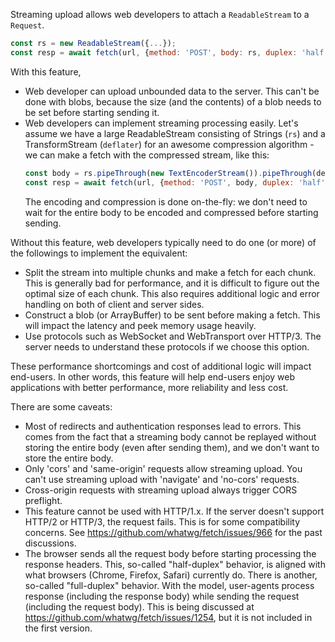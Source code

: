 Streaming upload allows web developers to attach a `ReadableStream` to a `Request`.

```js
const rs = new ReadableStream({...});
const resp = await fetch(url, {method: 'POST', body: rs, duplex: 'half'});
```

With this feature, 

 - Web developer can upload unbounded data to the server. This can't be done with
   blobs, because the size (and the contents) of a blob needs to be set before
   starting sending it.
 - Web developers can implement streaming processing easily. Let's assume we have
   a large ReadableStream consisting of Strings (`rs`) and a TransformStream
   (`deflater`) for an awesome compression algorithm - we can make a fetch with the
   compressed stream, like this:
   ```js
   const body = rs.pipeThrough(new TextEncoderStream()).pipeThrough(deflater);
   const resp = await fetch(url, {method: 'POST', body, duplex: 'half'});
   ```
   The encoding and compression is done on-the-fly: we don't need to wait for the
   entire body to be encoded and compressed before starting sending.

Without this feature, web developers typically need to do one (or more) of the
followings to implement the equivalent:

 - Split the stream into multiple chunks and make a fetch for each chunk. This is
   generally bad for performance, and it is difficult to figure out the optimal
   size of each chunk. This also requires additional logic and error handling on
   both of client and server sides.
 - Construct a blob (or ArrayBuffer) to be sent before making a fetch. This will
   impact the latency and peek memory usage heavily.
 - Use protocols such as WebSocket and WebTransport over HTTP/3. The server needs
   to understand these protocols if we choose this option.

These performance shortcomings and cost of additional logic will impact end-users.
In other words, this feature will help end-users enjoy web applications with better
performance, more reliability and less cost.
    
 
There are some caveats:

 - Most of redirects and authentication responses lead to errors. This comes
   from the fact that a streaming body cannot be replayed without storing the
   entire body (even after sending them), and we don't want to store the entire
   body.
 - Only 'cors' and 'same-origin' requests allow streaming upload. You can't use
   streaming upload with 'navigate' and 'no-cors' requests.
 - Cross-origin requests with streaming upload always trigger CORS preflight.
 - This feature cannot be used with HTTP/1.x. If the server doesn't support
   HTTP/2 or HTTP/3, the request fails. This is for some compatibility concerns.
   See https://github.com/whatwg/fetch/issues/966 for the past discussions.
 - The browser sends all the request body before starting processing the response
   headers. This, so-called "half-duplex" behavior, is aligned with what browsers
   (Chrome, Firefox, Safari) currently do. There is another, so-called
   "full-duplex" behavior. With the model, user-agents process response
   (including the response body) while sending the request (including the
   request body). This is being discussed at
   https://github.com/whatwg/fetch/issues/1254, but it is not included in the
   first version.
